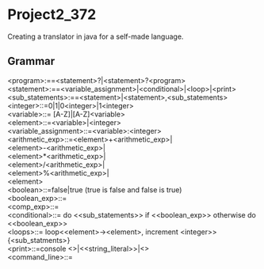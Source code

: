 # Project2_372
Creating a translator in java for a self-made language.

## Grammar
\<program\>:==\<statement\>?|\<statement\>?\<program\><br/>
\<statement\>:==\<variable_assignment\>|\<conditional\>|\<loop\>|\<print\><br/>
\<sub_statements\>:==\<statement\>|\<statement\>,\<sub_statements\><br/>
\<integer\>::=0|1|0\<integer\>|1\<integer\><br/>
\<variable\>::= [A-Z]|[A-Z]\<variable\><br/>
\<element\>::=\<variable\>|\<integer\><br/> <!-- Should I include string literal in here? -->
\<variable_assignment\>::=\<variable\>:\<integer\><br/>
\<arithmetic_exp\>::=\<element\>+\<arithmetic_exp\>|<br/>
\<element\>-\<arithmetic_exp\>|<br/>
\<element\>*\<arithmetic_exp\>|<br/>
\<element\>/\<arithmetic_exp\>|<br/>
\<element\>%\<arithmetic_exp\>|<br/>
\<element\><br/>
\<boolean\>::=false|true (true is false and false is true)<br/>
\<boolean_exp\>::=<br/> <!-- TODO -->
\<comp_exp\>::=<br/> <!-- TODO -->
\<conditional\>::= do <<sub_statements>> if <<boolean_exp>> otherwise do <<boolean_exp>><br/>
\<loops\>::= loop\<\<element\>->\<element\>, increment \<integer\>\> {\<sub_statments\>}<br/> <!-- while and for necessary? just for? -->
\<print\>::=console <>|<<string_literal>>|<<element>><br/> <!-- need to be able to print anything else? Do I have to define string_literal? -->
\<command_line\>::=<br/> <!-- TODO Unsure how to do this ask for help-->